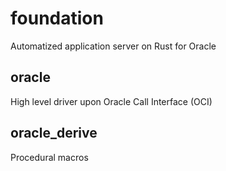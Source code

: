 # foundation
Automatized application server on Rust for Oracle

## oracle
High level driver upon Oracle Call Interface (OCI)

## oracle_derive
Procedural macros
